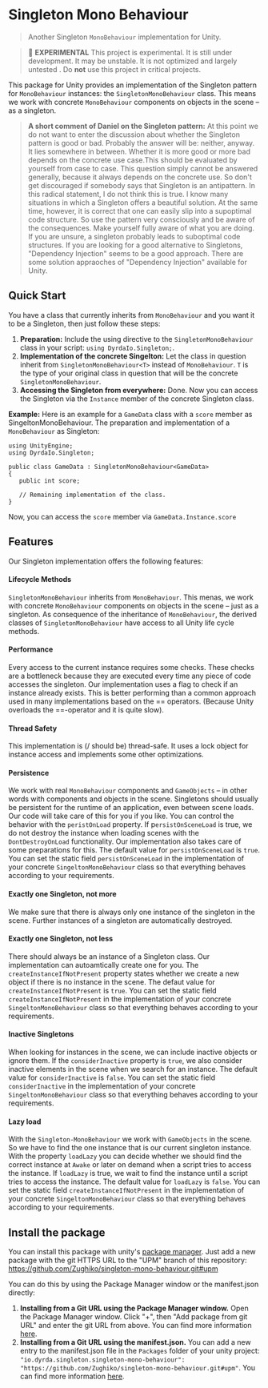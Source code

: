 # Singleton Mono Behaviour

> Another Singleton ```MonoBehaviour``` implementation for Unity. 

> 🧪 **EXPERIMENTAL** This project is experimental. It is still under development. It may be unstable. It is not optimized and largely untested . Do **not** use this project in critical projects. 

This package for Unity provides an implementation of the Singleton pattern for ```MonoBehaviour``` instances: the ```SingletonMonoBehaviour``` class. This means we work with concrete ```MonoBehaviour``` components on objects in the scene – as a singleton. 

> **A short comment of Daniel on the Singleton pattern:** At this point we do not want to enter the discussion about whether the Singleton pattern is good or bad. Probably the answer will be: neither, anyway. It lies somewhere in between. Whether it is more good or more bad depends on the concrete use case.This should be evaluated by yourself from case to case. This question simply cannot be answered generally, because it always depends on the concrete use. So don't get discouraged if somebody says that Singleton is an antipattern. In this radical statement, I do not think this is true. I know many situations in which a Singleton offers a beautiful solution. At the same time, however, it is correct that one can easily slip into a supoptimal code structure. So use the pattern very consciously and be aware of the consequences. Make yourself fully aware of what you are doing. If you are unsure, a singleton probably leads to suboptimal code structures.
> If you are looking for a good alternative to Singletons, "Dependency Injection" seems to be a good approach. There are some solution appraoches of "Dependency Injection" available for Unity.

## Quick Start

You have a class that currently inherits from ```MonoBehaviour``` and you want it to be a Singleton, then just follow these steps:

1. **Preparation:** Include the using directive to the ```SingletonMonoBehaviour``` class in your script: ```using DyrdaIo.Singleton;```.
2. **Implementation of the concrete Singelton:** Let the class in question inherit from ```SingletonMonoBehaviour<T>``` instead of ```MonoBehaviour```. ```T``` is the type of your original class in question that will be the concrete ```SingletonMonoBehaviour```.
3. **Accessing the Singleton from everywhere:** Done. Now you can access the Singleton via the ```Instance``` member of the concrete Singleton class.

**Example:** Here is an example for a ```GameData``` class with a ```score``` member as SingeltonMonoBehaviour.
The preparation and implementation of a ```MonoBehaviour``` as Singleton:

```
using UnityEngine;
using DyrdaIo.Singleton;

public class GameData : SingletonMonoBehaviour<GameData>
{
   public int score;
   
   // Remaining implementation of the class.
}
```

Now, you can access the ```score``` member via ```GameData.Instance.score```

## Features

Our Singleton implementation offers the following features:

#### Lifecycle Methods
```SingletonMonoBehaviour``` inherits from ```MonoBehaviour```. This menas, we work with concrete ```MonoBehaviour``` components on objects in the scene – just as a singleton. As consequence of the inheritance of   ```MonoBehaviour```, the derived classes of ```SingletonMonoBehaviour``` have access to all Unity life cycle methods.
#### Performance
Every access to the current instance requires some checks. These checks are a bottleneck because they are executed every time any piece of code accesses the singleton. Our implementation uses a flag to check if an instance already exists. This is better performing than a common approach used in many implementations based on the == operators. (Because Unity overloads the ==-operator and it is quite slow).
#### Thread Safety
This implementation is (/ should be) thread-safe. It uses a lock object for instance access and implements some other optimizations.
#### Persistence
We work with real ```MonoBehaviour``` components and ```GameObjects``` – in other words with components and objects in the scene. Singletons should usually be persistent for the runtime of an application, even between scene loads. Our code will take care of this for you if you like. You can control the behavior with the ```peristOnLoad``` property. If p```ersistOnSceneLoad``` is true, we do not destroy the instance when loading scenes with the ```DontDestroyOnLoad``` functionality. Our implementation also takes care of some preparations for this. The default value for ```persistOnSceneLoad``` is ```true```. You can set the static field ``persistOnSceneLoad`` in the implementation of your concrete ``SingeltonMonoBehaviour`` class so that everything behaves according to your requirements.
#### Exactly one Singleton, not more
We make sure that there is always only one instance of the singleton in the scene. Further instances of a singleton are automatically destroyed.
#### Exactly one Singleton, not less
There should always be an instance of a Singleton class. Our implementation can autoamtically create one for you. The ```createInstanceIfNotPresent``` property states whether we create a new object if there is no instance in the scene. The defaut value for ```createInstanceIfNotPresent``` is ```true```. You can set the static field ```createInstanceIfNotPresent``` in the implementation of your concrete ```SingeltonMonoBehaviour``` class so that everything behaves according to your requirements.
#### Inactive Singletons
When looking for instances in the scene, we can include inactive objects or ignore them. If the ```considerInactive``` property is ```true```, we also consider inactive elements in the scene when we search for an instance. The default value for ```considerInactive``` is ```false```. You can set the static field ```considerInactive``` in the implementation of your concrete ```SingeltonMonoBehaviour``` class so that everything behaves according to your requirements.
#### Lazy load
With the ```Singleton-MonoBehaviour``` we work with ```GameObjects``` in the scene. So we have to find the one instance that is our current singleton instance. With the property ```loadLazy``` you can decide whether we should find the correct instance at ```Awake``` or later on demand when a script tries to access the instance. If ```loadLazy``` is true, we wait to find the instance until a script tries to access the instance. The default value for ```loadLazy``` is ```false```. You can set the static field ```createInstanceIfNotPresent``` in the implementation of your concrete ```SingeltonMonoBehaviour``` class so that everything behaves according to your requirements.

## Install the package

You can install this package with unity's [package manager](https://docs.unity3d.com/Manual/PackagesList.html). Just add a new package with the git HTTPS URL to the "UPM" branch of this repository: https://github.com/Zughiko/singleton-mono-behaviour.git#upm

You can do this by using the Package Manager window or the manifest.json directly:

1. **Installing from a Git URL using the Package Manager window.** Open the Package Manager window. Click "+", then "Add package from git URL" and enter the git URL from above. You can find more information [here](https://docs.unity3d.com/Manual/upm-ui-giturl.html).
2. **Installing from a Git URL using the manifest.json.** You can add a new entry to the manifest.json file in the ``Packages`` folder of your unity project: ```"io.dyrda.singleton.singleton-mono-behaviour": "https://github.com/Zughiko/singleton-mono-behaviour.git#upm"```. You can find more information [here](https://docs.unity3d.com/Manual/upm-git.html).
 
